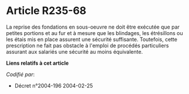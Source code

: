 # Article R235-68

La reprise des fondations en sous-oeuvre ne doit être exécutée que par petites portions et au fur et à mesure que les
blindages, les étrésillons ou les étais mis en place assurent une sécurité suffisante. Toutefois, cette prescription ne fait
pas obstacle à l'emploi de procédés particuliers assurant aux salariés une sécurité au moins équivalente.

**Liens relatifs à cet article**

_Codifié par_:

  - Décret n°2004-196 2004-02-25
